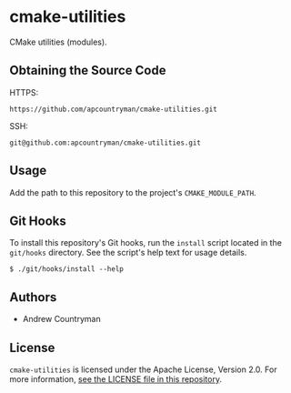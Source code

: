 # cmake-utilities
CMake utilities (modules).

## Obtaining the Source Code
HTTPS:
```
https://github.com/apcountryman/cmake-utilities.git
```
SSH:
```
git@github.com:apcountryman/cmake-utilities.git
```

## Usage
Add the path to this repository to the project's `CMAKE_MODULE_PATH`.

## Git Hooks
To install this repository's Git hooks, run the `install` script located in the
`git/hooks` directory. See the script's help text for usage details.
```
$ ./git/hooks/install --help
```

## Authors
- Andrew Countryman

## License
`cmake-utilities` is licensed under the Apache License, Version 2.0. For more information,
[see the LICENSE file in this repository](LICENSE).
